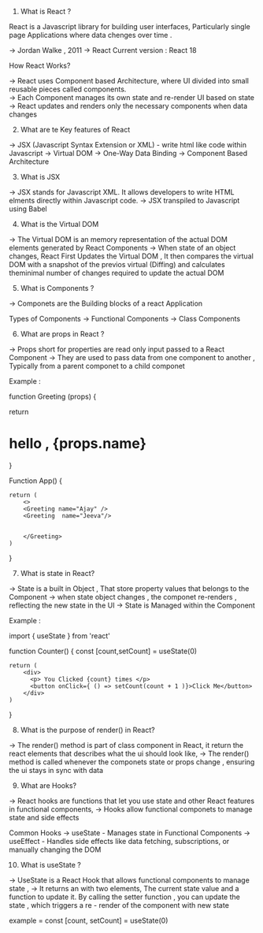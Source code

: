 1. What is React ?

React is a Javascript library for building user interfaces, Particularly  single page Applications where data chenges over time  . 

-> Jordan Walke , 2011
-> React Current version : React 18

How React Works?

-> React uses Component based Architecture, where UI divided into small reusable pieces called components.  
-> Each Component manages its own state and re-render UI based on state
-> React updates and renders only the necessary components when data changes  

2. What are te Key features of  React 

-> JSX (Javascript Syntax Extension or XML) - write html like code within Javascript 
-> Virtual DOM 
-> One-Way Data Binding
-> Component Based Architecture

3. What is JSX

-> JSX stands for Javascript XML. It allows developers  to write HTML elments directly within Javascript code. 
-> JSX transpiled to Javascript using Babel

4. What is the Virtual DOM

-> The Virtual DOM is an memory representation of the actual DOM elements generated by React Components
-> When state of an object changes, React First Updates the  Virtual DOM , It then compares the virtual DOM with a snapshot of the  previos  virtual (Diffing) and calculates theminimal number of changes required to update the actual DOM 

5. What is Components ?

-> Componets are the Building blocks of a react Application

Types of Components
-> Functional Components
-> Class Components

6. What are props in React ?

-> Props short for properties are read only input passed to a React Component
-> They are used to pass  data from  one component to another , Typically from a parent componet to a child componet

Example :

  function Greeting (props)  {
   
   return <h1> hello , {props.name}</h1>
     
  }


  Function App() {

    return (
        <>
        <Greeting name="Ajay" />
        <Greeting  name="Jeeva"/>


        </Greeting>
    )
  }

7. What is state in React?

-> State is a built in Object , That store property values that belongs to the Component 
-> when state object changes , the componet re-renders , reflecting  the new state in the  UI
-> State is Managed within the Component


Example :

import { useState }  from 'react'

function Counter() {
    const [count,setCount] = useState(0)

    return (
        <div>
          <p> You Clicked {count} times </p>
          <button onClick={ () => setCount(count + 1 )}>Click Me</button>
        </div>
    )
}

8.  What is the purpose of render() in React?

-> The render() method is part of class component in React,  it return the react elements that describes what the ui should look like, 
-> The render() method is called whenever the componets state or props change ,  ensuring the ui stays in sync with data 


9. What are Hooks?

-> React hooks are functions that let you use state and  other React features in functional components, 
-> Hooks allow functional componets to manage state and side effects 

Common Hooks
-> useState - Manages state in Functional Components
-> useEffect - Handles side effects like data fetching, subscriptions, or manually changing the DOM 

10. What is useState ?

-> UseState is a React Hook that allows functional components to manage state , 
-> It returns an with two elements, The current state value and a function to  update it. By calling the setter function , you can update the state , which triggers a re - render of the component with new state 

example = const [count, setCount] = useState(0)





